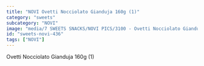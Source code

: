 ```yaml
---
title: "NOVI Ovetti Nocciolato Gianduja 160g (1)"
category: "sweets"
subcategory: "NOVI"
image: "media/7 SWEETS SNACKS/NOVI PICS/3100 - Ovetti Nocciolato Gianduja 160g (1).jpg"
id: "sweets-novi-436"
tags: ["NOVI"]
---
```


Ovetti Nocciolato Gianduja 160g (1)
